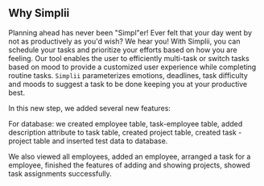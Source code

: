 ##  Why Simplii

Planning ahead has never been "Simpl"er!
Ever felt that your day went by not as productively as you'd wish? We hear you! With Simplii, you can schedule your tasks and prioritize your efforts based on how you are feeling. Our tool enables the user to efficiently multi-task or switch tasks based on mood to provide a customized user experience while completing routine tasks. `Simplii` parameterizes emotions, deadlines, task difficulty and moods to suggest a task to be done keeping you at your productive best.

In this new step, we added several new features:

For database: we created employee table, task-employee table, added description attribute to task table, created project table, created task - project table and inserted test data to database.

We also viewed all employees,  added an employee, arranged a task for a employee, finished the features of adding and showing projects, showed task assignments successfully.



